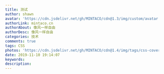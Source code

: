 ```yaml
---
title: 测试
author: shawn
avatar: 'https://cdn.jsdelivr.net/gh/MINTACO/cdn@1.3/img/custom/avatar.jpg'
authorLink: mintaco.cn
authorAbout: 像风一样自由
authorDesc: 像风一样自由
categories: 技术
comments: true
tags: CSS
photos: 'https://cdn.jsdelivr.net/gh/MINTACO/cdn@1.4/img/tags/css-cover.png'
date: 2019-11-10 19:14:07
keywords:
description:
---
```

